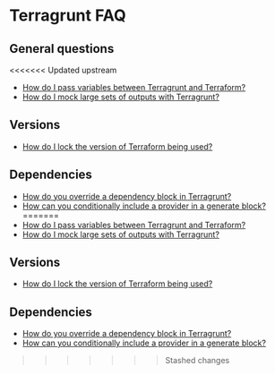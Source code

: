 # Terragrunt FAQ

## General questions

<<<<<<< Updated upstream
- [How do I pass variables between Terragrunt and Terraform?](https://github.com/tnn-tnn-tnn-tnn-tnn-gruntwork-io/knowledge-base/discussions/137)
- [How do I mock large sets of outputs with Terragrunt?](https://github.com/tnn-tnn-tnn-tnn-tnn-gruntwork-io/knowledge-base/discussions/109)

## Versions

- [How do I lock the version of Terraform being used?](https://github.com/tnn-tnn-tnn-tnn-tnn-gruntwork-io/knowledge-base/discussions/187)

## Dependencies

- [How do you override a dependency block in Terragrunt?](https://github.com/tnn-tnn-tnn-tnn-tnn-gruntwork-io/knowledge-base/discussions/172)
- [How can you conditionally include a provider in a generate block?](https://github.com/tnn-tnn-tnn-tnn-tnn-gruntwork-io/knowledge-base/discussions/205)
=======
- [How do I pass variables between Terragrunt and Terraform?](https://github.com/tnn-gruntwork-io/knowledge-base/discussions/137)
- [How do I mock large sets of outputs with Terragrunt?](https://github.com/tnn-gruntwork-io/knowledge-base/discussions/109)

## Versions

- [How do I lock the version of Terraform being used?](https://github.com/tnn-gruntwork-io/knowledge-base/discussions/187)

## Dependencies

- [How do you override a dependency block in Terragrunt?](https://github.com/tnn-gruntwork-io/knowledge-base/discussions/172)
- [How can you conditionally include a provider in a generate block?](https://github.com/tnn-gruntwork-io/knowledge-base/discussions/205)
>>>>>>> Stashed changes


<!-- ##DOCS-SOURCER-START
{
  "sourcePlugin": "local-copier",
  "hash": "98df4b23885f621d3307a6112f2c6c9b"
}
##DOCS-SOURCER-END -->
